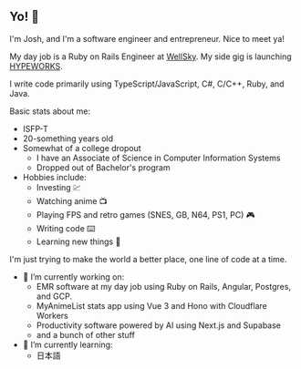 ## Yo! 👋

I'm Josh, and I'm a software engineer and entrepreneur. Nice to meet ya!

My day job is a Ruby on Rails Engineer at [WellSky](https://github.com/mediwareinc). My side gig is launching [HYPEWORKS](https://github.com/HYPEWORKS).

I write code primarily using TypeScript/JavaScript, C#, C/C++, Ruby, and Java.

Basic stats about me:

 - ISFP-T
 - 20-something years old
 - Somewhat of a college dropout
   * I have an Associate of Science in Computer Information Systems
   * Dropped out of Bachelor's program
 - Hobbies include:
   * Investing 💹
   * Watching anime 📺
   * Playing FPS and retro games (SNES, GB, N64, PS1, PC) 🎮
   * Writing code ⌨️
   * Learning new things 🧠

I'm just trying to make the world a better place, one line of code at a time.

- 🔭 I’m currently working on:
  * EMR software at my day job using Ruby on Rails, Angular, Postgres, and GCP.
  * MyAnimeList stats app using Vue 3 and Hono with Cloudflare Workers
  * Productivity software powered by AI using Next.js and Supabase
  * and a bunch of other stuff
  <!-- * A social network, [@oshiete](https://github.com/oshiete)
  * Several game concepts. Some using C++ with SDL2, C# using FNA, and some using TypeScript and WebGL. -->
- 🌱 I’m currently learning:
  * 日本語

<!--
**YoCodingJosh/YoCodingJosh** is a ✨ _special_ ✨ repository because its `README.md` (this file) appears on your GitHub profile.

Here are some ideas to get you started:

- 🔭 I’m currently working on ...
- 🌱 I’m currently learning ...
- 👯 I’m looking to collaborate on ...
- 🤔 I’m looking for help with ...
- 💬 Ask me about ...
- 📫 How to reach me: ...
- 😄 Pronouns: ...
- ⚡ Fun fact: ...
-->
